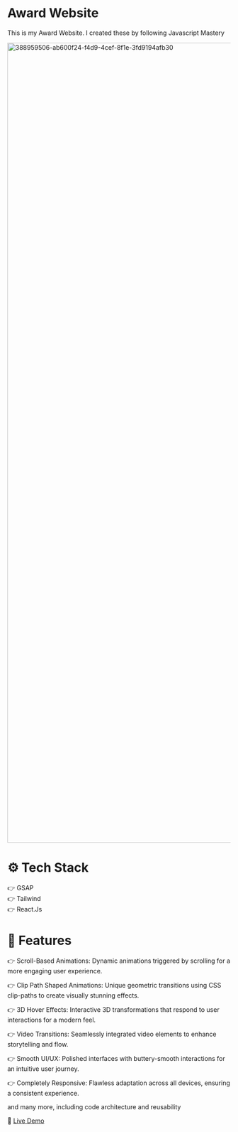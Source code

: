  # Award Website

This is my Award Website. I created these by following Javascript Mastery

<img width="1800" alt="388959506-ab600f24-f4d9-4cef-8f1e-3fd9194afb30" src="https://github.com/user-attachments/assets/d2824b07-635a-413d-aa1b-99f6ee9a3a40" />

# ⚙️ Tech Stack
 👉 GSAP <br/>
 👉 Tailwind <br/>
 👉 React.Js

# 🔋 Features
👉 Scroll-Based Animations: Dynamic animations triggered by scrolling for a more engaging user experience.

👉 Clip Path Shaped Animations: Unique geometric transitions using CSS clip-paths to create visually stunning effects.

👉 3D Hover Effects: Interactive 3D transformations that respond to user interactions for a modern feel.

👉 Video Transitions: Seamlessly integrated video elements to enhance storytelling and flow.

👉 Smooth UI/UX: Polished interfaces with buttery-smooth interactions for an intuitive user journey.

👉 Completely Responsive: Flawless adaptation across all devices, ensuring a consistent experience.

and many more, including code architecture and reusability

🔗 <td> <a href = "yu-animated-website.vercel.app/" alt="Live Demo" /> Live Demo</td> 
